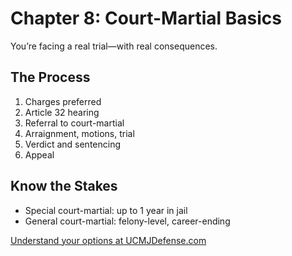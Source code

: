 # Chapter 8: Court-Martial Basics

You’re facing a real trial—with real consequences.

## The Process

1. Charges preferred
2. Article 32 hearing
3. Referral to court-martial
4. Arraignment, motions, trial
5. Verdict and sentencing
6. Appeal

## Know the Stakes

- Special court-martial: up to 1 year in jail
- General court-martial: felony-level, career-ending

[Understand your options at UCMJDefense.com](https://ucmjdefense.com)
